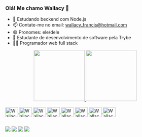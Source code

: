### Olá! Me chamo Wallacy 👋


- 🌱 Estudando beckend com Node.js
- 📫 Contate-me no email: wallacy_francis@hotmail.com
- 😄 Pronomes: ele/dele
- 📓 Estudante de desenvolvimento de software pela Trybe
- 🧑‍💻 Programador web full stack

<div align="center">
  <a href="https://github.com/wallacyfrancis">
  <img height="160em" src="https://github-readme-stats.vercel.app/api?username=wallacyfrancis&show_icons=true&theme=dark&include_all_commits=true&count_private=true"/>
  <img height="160em" src="https://github-readme-stats.vercel.app/api/top-langs/?username=wallacyfrancis&layout=compact&langs_count=7&theme=dark"/>
</div>
  
<div style="display: inline_block"><br>
  <img align="center" alt="WallacyFrancis-Javascript" height="30" width="40" src="https://cdn.jsdelivr.net/gh/devicons/devicon/icons/javascript/javascript-original.svg">
  <img align="center" alt="WallacyFrancis-Html" height="30" width="40" src="https://cdn.jsdelivr.net/gh/devicons/devicon/icons/html5/html5-original.svg">
  <img align="center" alt="WallacyFrancis-CSS" height="30" width="40" src="https://cdn.jsdelivr.net/gh/devicons/devicon/icons/css3/css3-original.svg">
  <img align="center" alt="WallacyFrancis-React" height="30" width="40" src="https://cdn.jsdelivr.net/gh/devicons/devicon/icons/react/react-original.svg">
  <img align="center" alt="WallacyFrancis-Redux" height="30" width="40" src="https://cdn.jsdelivr.net/gh/devicons/devicon/icons/redux/redux-original.svg">
  <img align="center" alt="WallacyFrancis-Docker" height="30" width="40" src="https://cdn.jsdelivr.net/gh/devicons/devicon/icons/docker/docker-original.svg">
  <img align="center" alt="WallacyFrancis-Mysql" height="30" width="40" src="https://cdn.jsdelivr.net/gh/devicons/devicon/icons/mysql/mysql-original-wordmark.svg" />
  <img align="center" alt="WallacyFrancis-Nodejs" height="30" width="40" src="https://cdn.jsdelivr.net/gh/devicons/devicon/icons/nodejs/nodejs-original.svg" />
</div>
  
##
  
<div>
  <a href="https://api.whatsapp.com/send?phone=5535991439972" target="_blank"><img src="https://img.shields.io/badge/WhatsApp-25D366?style=for-the-badge&logo=whatsapp&logoColor=white" target="_blank"></a>
  <a href="https://www.instagram.com/francis_wallacy/" target="_blank"><img src="https://img.shields.io/badge/-Instagram-%23E4405F?style=for-the-badge&logo=instagram&logoColor=white" target="_blank"></a>
  <a href = "mailto:wallacyfrancis07@gmail.com"><img src="https://img.shields.io/badge/-Gmail-%23333?style=for-the-badge&logo=gmail&logoColor=white" target="_blank"></a>
  <a href="https://www.linkedin.com/in/wallacy-francis/" target="_blank"><img src="https://img.shields.io/badge/-LinkedIn-%230077B5?style=for-the-badge&logo=linkedin&logoColor=white" target="_blank"></a> 
</div>

